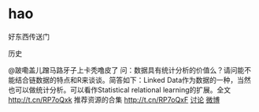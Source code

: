 hao
===

好东西传送门


历史

@跛嘞盖儿蹭马路牙子上卡秃噜皮了 问：数据具有统计分析的价值么？请问能不能结合链数据的特点和R来谈谈。简答如下：Linked Data作为数据的一种，当然也可以做统计分析。可以看作Statistical relational learning的扩展。全文 http://t.cn/RP7oQxk 推荐资源的合集 http://t.cn/RP7oQxF
[讨论](https://github.com/memect/hao/issues/1)
[微博](http://www.weibo.com/3161813504/BdMlxjDb0)
